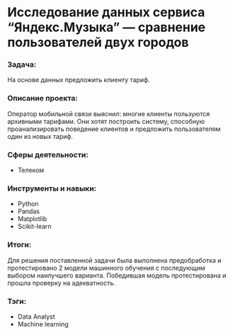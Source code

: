 # Исследование данных сервиса “Яндекс.Музыка” — сравнение пользователей двух городов
### Задача:
На основе данных предложить клиенту тариф.
### Описание проекта:
Оператор мобильной связи выяснил: многие клиенты пользуются архивными тарифами. Они хотят построить систему, способную проанализировать поведение клиентов и предложить пользователям один из новых тариф.
### Сферы деятельности:
* Телеком
### Инструменты и навыки: 
* Python
* Pandas
* Matplotlib
* Scikit-learn
### Итоги: 
Для решения поставленной задачи была выполнена предобработка и протестировано 2 модели машинного обучения с последующим выбором наилучшего варианта. Победившая модель протестирована и прошла проверку на адекватность.
### Тэги:
* Data Analyst
* Machine learning
